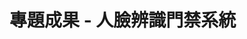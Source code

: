 <!DOCTYPE html>
<html>
  <head>
    <meta charset="utf-8">
   
  </head>
  <body>
    <h1>專題成果 - 人臉辨識門禁系統</h1>
    <embed src="https://github.com/pccuTeng/Face-recognition/blob/master/%E5%B0%88%E9%A1%8C%E6%B5%B7%E5%A0%B1.pdf" type="application/pdf" width="100%" height="100%" internalinstanceid="81 />
  </body>
</html>

